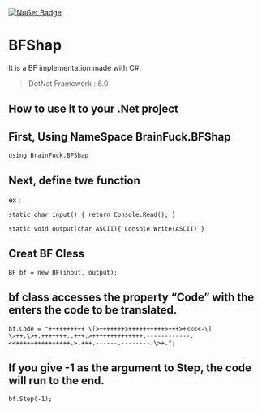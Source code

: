 [![NuGet Badge](https://buildstats.info/nuget/BFshap)](https://www.nuget.org/packages/Brainfuck-Runner/)
# BFShap
It is a BF implementation made with C#.

>DotNet Framework : 6.0

## How to use it to your .Net project
First, Using NameSpace BrainFuck.BFShap
----------
`using BrainFuck.BFShap`

Next, define twe function 
--------
ex :

`static char input() {
return Console.Read();
 }
 `
 
`static void output(char ASCII){
    Console.Write(ASCII)
}`

Creat BF Cless
-------------
`BF bf = new BF(input, output);`

bf class accesses the property “Code” with the enters the code to be translated. 
--------------
`bf.Code = "++++++++++
\[>+++++++>++++++++++>+++>+<<<<-\]
\>++.\>+.+++++++..+++.>++++++++++++++.------------.<<+++++++++++++++.>.+++.------.--------.\>+.";`


If you give -1 as the argument to Step, the code will run to the end.
---------
`bf.Step(-1);`
